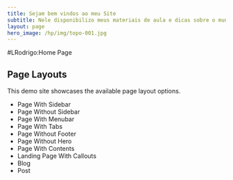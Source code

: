 ```yaml
---
title: Sejam bem vindos ao meu Site
subtitle: Nele disponibilizo meus materiais de aula e dicas sobre o mundo Linux e Python.
layout: page
hero_image: /hp/img/topo-001.jpg
---
```


#LRodrigo:Home Page 

## Page Layouts

This demo site showcases the available page layout options.

* Page With Sidebar
* Page Without Sidebar
* Page With Menubar
* Page With Tabs
* Page Without Footer
* Page Without Hero
* Page With Contents
* Landing Page With Callouts
* Blog
* Post

